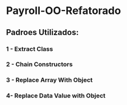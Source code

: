 # Payroll-OO-Refatorado

## Padroes Utilizados:
### 1 - Extract Class
### 2 - Chain Constructors
### 3 - Replace Array With Object
### 4- Replace Data Value with Object
